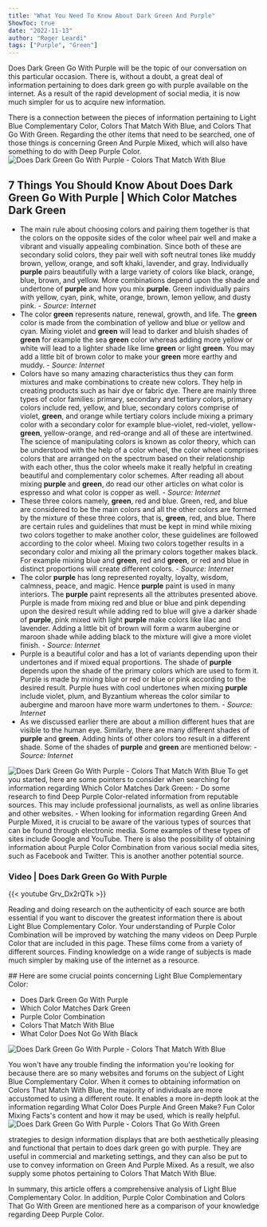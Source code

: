 ```yaml
---
title: "What You Need To Know About Dark Green And Purple"
ShowToc: true 
date: "2022-11-13"
author: "Roger Leardi" 
tags: ["Purple", "Green"]
---
```


Does Dark Green Go With Purple will be the topic of our conversation on this particular occasion. There is, without a doubt, a great deal of information pertaining to does dark green go with purple available on the internet. As a result of the rapid development of social media, it is now much simpler for us to acquire new information.

There is a connection between the pieces of information pertaining to Light Blue Complementary Color, Colors That Match With Blue, and Colors That Go With Green. Regarding the other items that need to be searched, one of those things is concerning Green And Purple Mixed, which will also have something to do with Deep Purple Color.
<img loading="lazy" src="https://wallpaper.sc/en/iphone6/wp-content/uploads/2018/08/iphone6-890x1590-wallpaper_01644.jpg" onerror="this.onerror=null;this.src='https://blogger.googleusercontent.com/img/a/AVvXsEhe7F7TRXHtjiKvHb5vS7DmnxvpHiDyoYyYvm1nHB3Qp2_w3BnM6A2eq4v7FYxCC9bfZt3a9vIMtAYEKUiaDQbHMg-ViyGmRIj39MLp0bGFfgfYw1Dc9q_H-T0wiTm3l0Uq42dETrN9eC8aGJ9_IORZsxST1AcLR7np1koOfcc7tnHa4S8Mwz_xD9d0=s16000';" alt="Does Dark Green Go With Purple - Colors That Match With Blue" >

## 7 Things You Should Know About Does Dark Green Go With Purple | Which Color Matches Dark Green
-   The main rule about choosing colors and pairing them together is that the colors on the opposite sides of the color wheel pair well and make a vibrant and visually appealing combination. Since both of these are secondary solid colors, they pair well with soft neutral tones like muddy brown, yellow, orange, and soft khaki, lavender, and gray. Individually **purple** pairs beautifully with a large variety of colors like black, orange, blue, brown, and yellow. More combinations depend upon the shade and undertone of **purple** and how you mix **purple**. Green individually pairs with yellow, cyan, pink, white, orange, brown, lemon yellow, and dusty pink. - <cite>Source: Internet</cite>
-   The color **green** represents nature, renewal, growth, and life. The **green** color is made from the combination of yellow and blue or yellow and cyan. Mixing violet and **green** will lead to darker and bluish shades of **green** for example the sea **green** color whereas adding more yellow or white will lead to a lighter shade like lime **green** or light **green**. You may add a little bit of brown color to make your **green** more earthy and muddy. - <cite>Source: Internet</cite>
-   Colors have so many amazing characteristics thus they can form mixtures and make combinations to create new colors. They help in creating products such as hair dye or fabric dye. There are mainly three types of color families: primary, secondary and tertiary colors, primary colors include red, yellow, and blue, secondary colors comprise of violet, **green**, and orange while tertiary colors include mixing a primary color with a secondary color for example blue-violet, red-violet, yellow-**green**, yellow-orange, and red-orange and all of these are intertwined. The science of manipulating colors is known as color theory, which can be understood with the help of a color wheel, the color wheel comprises colors that are arranged on the spectrum based on their relationship with each other, thus the color wheels make it really helpful in creating beautiful and complementary color schemes. After reading all about mixing **purple** and **green**, do read our other articles on what color is espresso and what color is copper as well. - <cite>Source: Internet</cite>
-   These three colors namely, **green**, red and blue. Green, red, and blue are considered to be the main colors and all the other colors are formed by the mixture of these three colors, that is, **green**, red, and blue. There are certain rules and guidelines that must be kept in mind while mixing two colors together to make another color, these guidelines are followed according to the color wheel. Mixing two colors together results in a secondary color and mixing all the primary colors together makes black. For example mixing blue and **green**, red and **green**, or red and blue in distinct proportions will create different colors. - <cite>Source: Internet</cite>
-   The color **purple** has long represented royalty, loyalty, wisdom, calmness, peace, and magic. Hence **purple** paint is used in many interiors. The **purple** paint represents all the attributes presented above. Purple is made from mixing red and blue or blue and pink depending upon the desired result while adding red to blue will give a darker shade of **purple**, pink mixed with light **purple** make colors like lilac and lavender. Adding a little bit of brown will form a warm aubergine or maroon shade while adding black to the mixture will give a more violet finish. - <cite>Source: Internet</cite>
-   Purple is a beautiful color and has a lot of variants depending upon their undertones and if mixed equal proportions. The shade of **purple** depends upon the shade of the primary colors which are used to form it. Purple is made by mixing blue or red or blue or pink according to the desired result. Purple hues with cool undertones when mixing **purple** include violet, plum, and Byzantium whereas the color similar to aubergine and maroon have more warm undertones to them. - <cite>Source: Internet</cite>
-   As we discussed earlier there are about a million different hues that are visible to the human eye. Similarly, there are many different shades of **purple** and **green**. Adding hints of other colors too result in a different shade. Some of the shades of **purple** and **green** are mentioned below: - <cite>Source: Internet</cite>


<img loading="lazy" src="https://extension.umass.edu/landscape/sites/landscape/files/weeds/fruit/phtam5909w.jpg" onerror="this.onerror=null;this.src='https://blogger.googleusercontent.com/img/a/AVvXsEhe7F7TRXHtjiKvHb5vS7DmnxvpHiDyoYyYvm1nHB3Qp2_w3BnM6A2eq4v7FYxCC9bfZt3a9vIMtAYEKUiaDQbHMg-ViyGmRIj39MLp0bGFfgfYw1Dc9q_H-T0wiTm3l0Uq42dETrN9eC8aGJ9_IORZsxST1AcLR7np1koOfcc7tnHa4S8Mwz_xD9d0=s16000';" alt="Does Dark Green Go With Purple - Colors That Match With Blue" >
To get you started, here are some pointers to consider when searching for information regarding Which Color Matches Dark Green:
- Do some research to find Deep Purple Color-related information from reputable sources. This may include professional journalists, as well as online libraries and other websites.
- When looking for information regarding Green And Purple Mixed, it is crucial to be aware of the various types of sources that can be found through electronic media. Some examples of these types of sites include Google and YouTube. There is also the possibility of obtaining information about Purple Color Combination from various social media sites, such as Facebook and Twitter. This is another another potential source.

### Video | Does Dark Green Go With Purple
{{< youtube Grv_Dx2rQTk >}} 


Reading and doing research on the authenticity of each source are both essential if you want to discover the greatest information there is about Light Blue Complementary Color.
Your understanding of Purple Color Combination will be improved by watching the many videos on Deep Purple Color that are included in this page. These films come from a variety of different sources. Finding knowledge on a wide range of subjects is made much simpler by making use of the internet as a resource.
<script async="async" data-cfasync="false" src="//normallydemandedalter.com/fe63df3c5408708b15d8dc3d9b206b31/invoke.js"></script>
<div id="container-fe63df3c5408708b15d8dc3d9b206b31"></div>
## Here are some crucial points concerning Light Blue Complementary Color:

- Does Dark Green Go With Purple
- Which Color Matches Dark Green
- Purple Color Combination
- Colors That Match With Blue
- What Color Does Not Go With Black

 <img loading="lazy" src="https://www.digsdigs.com/photos/2016/11/09-keep-the-table-in-moody-shades-like-grey-navy-and-black.jpg" onerror="this.onerror=null;this.src='https://blogger.googleusercontent.com/img/a/AVvXsEhe7F7TRXHtjiKvHb5vS7DmnxvpHiDyoYyYvm1nHB3Qp2_w3BnM6A2eq4v7FYxCC9bfZt3a9vIMtAYEKUiaDQbHMg-ViyGmRIj39MLp0bGFfgfYw1Dc9q_H-T0wiTm3l0Uq42dETrN9eC8aGJ9_IORZsxST1AcLR7np1koOfcc7tnHa4S8Mwz_xD9d0=s16000';" alt="Does Dark Green Go With Purple - Colors That Match With Blue" >

You won't have any trouble finding the information you're looking for because there are so many websites and forums on the subject of Light Blue Complementary Color.
When it comes to obtaining information on Colors That Match With Blue, the majority of individuals are more accustomed to using a different route. It enables a more in-depth look at the information regarding What Color Does Purple And Green Make? Fun Color Mixing Facts's content and how it may be used, which is really helpful.
<img loading="lazy" src="http://4.bp.blogspot.com/-SeTlj3gzF4s/UUjKdocqrdI/AAAAAAAAAiA/_j0Cmz0M1So/s640/try-colourful-chinos-this-summer.jpg" onerror="this.onerror=null;this.src='https://blogger.googleusercontent.com/img/a/AVvXsEhe7F7TRXHtjiKvHb5vS7DmnxvpHiDyoYyYvm1nHB3Qp2_w3BnM6A2eq4v7FYxCC9bfZt3a9vIMtAYEKUiaDQbHMg-ViyGmRIj39MLp0bGFfgfYw1Dc9q_H-T0wiTm3l0Uq42dETrN9eC8aGJ9_IORZsxST1AcLR7np1koOfcc7tnHa4S8Mwz_xD9d0=s16000';" alt="Does Dark Green Go With Purple - Colors That Go With Green" >

strategies to design information displays that are both aesthetically pleasing and functional that pertain to does dark green go with purple. They are useful in commercial and marketing settings, and they can also be put to use to convey information on Green And Purple Mixed. As a result, we also supply some photos pertaining to Colors That Match With Blue.

In summary, this article offers a comprehensive analysis of Light Blue Complementary Color. In addition, Purple Color Combination and Colors That Go With Green are mentioned here as a comparison of your knowledge regarding Deep Purple Color.

	


